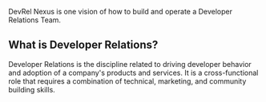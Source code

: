 DevRel Nexus is one vision of how to build and operate a Developer Relations Team.

##  What is Developer Relations?
Developer Relations is the discipline related to driving developer behavior and adoption of a company's products and services.  It is a cross-functional role that requires a combination of technical, marketing, and community building skills.

